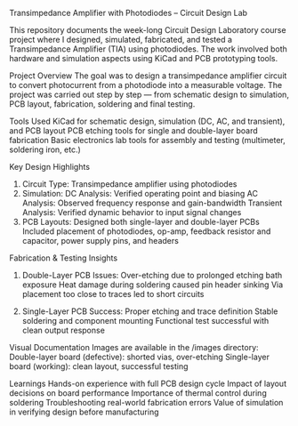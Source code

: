 Transimpedance Amplifier with Photodiodes – Circuit Design Lab

This repository documents the week-long Circuit Design Laboratory course project where I designed, simulated, fabricated, and tested a Transimpedance Amplifier (TIA) using photodiodes. 
The work involved both hardware and simulation aspects using KiCad and PCB prototyping tools.

Project Overview
The goal was to design a transimpedance amplifier circuit to convert photocurrent from a photodiode into a measurable voltage. 
The project was carried out step by step — from schematic design to simulation, PCB layout, fabrication, soldering and final testing.

Tools Used
KiCad for schematic design, simulation (DC, AC, and transient), and PCB layout
PCB etching tools for single and double-layer board fabrication
Basic electronics lab tools for assembly and testing (multimeter, soldering iron, etc.)

Key Design Highlights

1. Circuit Type: Transimpedance amplifier using photodiodes
2. Simulation:
   DC Analysis: Verified operating point and biasing
   AC Analysis: Observed frequency response and gain-bandwidth
   Transient Analysis: Verified dynamic behavior to input signal changes
3. PCB Layouts:
   Designed both single-layer and double-layer PCBs
   Included placement of photodiodes, op-amp, feedback resistor and capacitor, power supply pins, and headers

Fabrication & Testing Insights

1. Double-Layer PCB Issues:
   Over-etching due to prolonged etching bath exposure
   Heat damage during soldering caused pin header sinking
   Via placement too close to traces led to short circuits

2. Single-Layer PCB Success:
   Proper etching and trace definition
   Stable soldering and component mounting
   Functional test successful with clean output response

Visual Documentation
Images are available in the /images directory:
Double-layer board (defective): shorted vias, over-etching
Single-layer board (working): clean layout, successful testing

Learnings
Hands-on experience with full PCB design cycle
Impact of layout decisions on board performance
Importance of thermal control during soldering
Troubleshooting real-world fabrication errors
Value of simulation in verifying design before manufacturing
